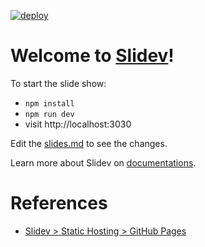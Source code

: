 [![deploy](https://github.com/ks6088ts/slides/actions/workflows/deploy.yml/badge.svg?branch=main)](https://github.com/ks6088ts/slides/actions/workflows/deploy.yml?query=branch%3Amain)

# Welcome to [Slidev](https://github.com/slidevjs/slidev)!

To start the slide show:

- `npm install`
- `npm run dev`
- visit http://localhost:3030

Edit the [slides.md](./slides.md) to see the changes.

Learn more about Slidev on [documentations](https://sli.dev/).

# References

- [Slidev > Static Hosting > GitHub Pages](https://sli.dev/guide/hosting#github-pages)
